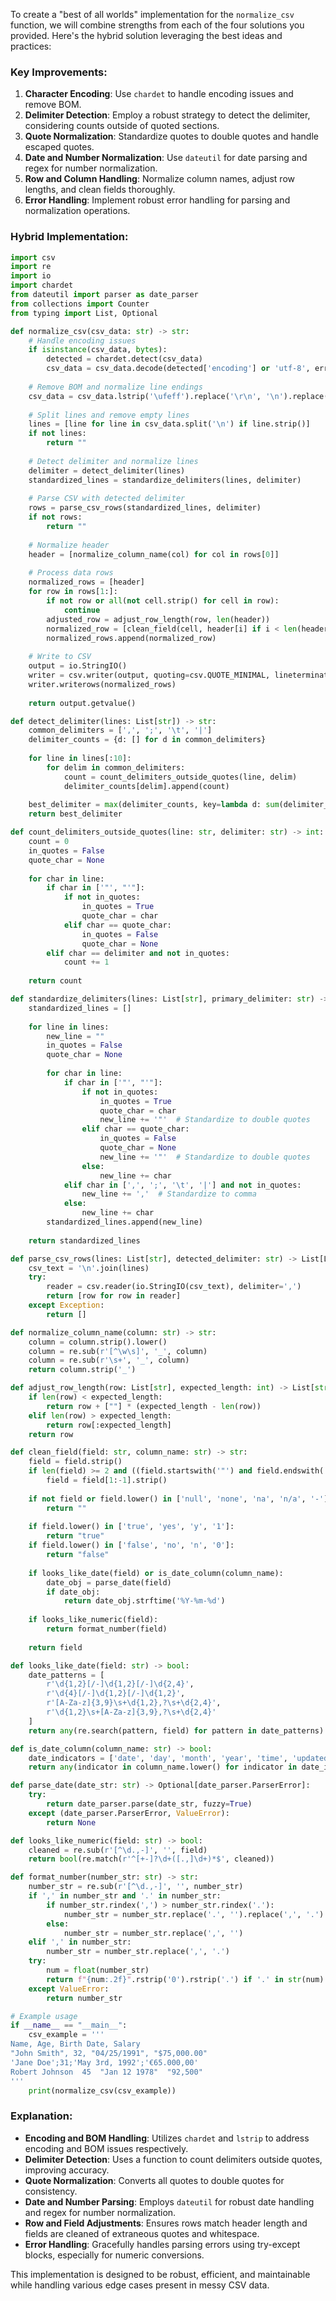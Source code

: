 To create a "best of all worlds" implementation for the `normalize_csv` function, we will combine strengths from each of the four solutions you provided. Here's the hybrid solution leveraging the best ideas and practices:

### Key Improvements:
1. **Character Encoding**: Use `chardet` to handle encoding issues and remove BOM.
2. **Delimiter Detection**: Employ a robust strategy to detect the delimiter, considering counts outside of quoted sections.
3. **Quote Normalization**: Standardize quotes to double quotes and handle escaped quotes.
4. **Date and Number Normalization**: Use `dateutil` for date parsing and regex for number normalization.
5. **Row and Column Handling**: Normalize column names, adjust row lengths, and clean fields thoroughly.
6. **Error Handling**: Implement robust error handling for parsing and normalization operations.

### Hybrid Implementation:

```python
import csv
import re
import io
import chardet
from dateutil import parser as date_parser
from collections import Counter
from typing import List, Optional

def normalize_csv(csv_data: str) -> str:
    # Handle encoding issues
    if isinstance(csv_data, bytes):
        detected = chardet.detect(csv_data)
        csv_data = csv_data.decode(detected['encoding'] or 'utf-8', errors='replace')
    
    # Remove BOM and normalize line endings
    csv_data = csv_data.lstrip('\ufeff').replace('\r\n', '\n').replace('\r', '\n')
    
    # Split lines and remove empty lines
    lines = [line for line in csv_data.split('\n') if line.strip()]
    if not lines:
        return ""
    
    # Detect delimiter and normalize lines
    delimiter = detect_delimiter(lines)
    standardized_lines = standardize_delimiters(lines, delimiter)
    
    # Parse CSV with detected delimiter
    rows = parse_csv_rows(standardized_lines, delimiter)
    if not rows:
        return ""
    
    # Normalize header
    header = [normalize_column_name(col) for col in rows[0]]
    
    # Process data rows
    normalized_rows = [header]
    for row in rows[1:]:
        if not row or all(not cell.strip() for cell in row):
            continue
        adjusted_row = adjust_row_length(row, len(header))
        normalized_row = [clean_field(cell, header[i] if i < len(header) else f"column_{i}") for i, cell in enumerate(adjusted_row)]
        normalized_rows.append(normalized_row)
    
    # Write to CSV
    output = io.StringIO()
    writer = csv.writer(output, quoting=csv.QUOTE_MINIMAL, lineterminator='\n')
    writer.writerows(normalized_rows)
    
    return output.getvalue()

def detect_delimiter(lines: List[str]) -> str:
    common_delimiters = [',', ';', '\t', '|']
    delimiter_counts = {d: [] for d in common_delimiters}
    
    for line in lines[:10]:
        for delim in common_delimiters:
            count = count_delimiters_outside_quotes(line, delim)
            delimiter_counts[delim].append(count)
    
    best_delimiter = max(delimiter_counts, key=lambda d: sum(delimiter_counts[d]))
    return best_delimiter

def count_delimiters_outside_quotes(line: str, delimiter: str) -> int:
    count = 0
    in_quotes = False
    quote_char = None
    
    for char in line:
        if char in ['"', "'"]:
            if not in_quotes:
                in_quotes = True
                quote_char = char
            elif char == quote_char:
                in_quotes = False
                quote_char = None
        elif char == delimiter and not in_quotes:
            count += 1
    
    return count

def standardize_delimiters(lines: List[str], primary_delimiter: str) -> List[str]:
    standardized_lines = []
    
    for line in lines:
        new_line = ""
        in_quotes = False
        quote_char = None
        
        for char in line:
            if char in ['"', "'"]:
                if not in_quotes:
                    in_quotes = True
                    quote_char = char
                    new_line += '"'  # Standardize to double quotes
                elif char == quote_char:
                    in_quotes = False
                    quote_char = None
                    new_line += '"'  # Standardize to double quotes
                else:
                    new_line += char
            elif char in [',', ';', '\t', '|'] and not in_quotes:
                new_line += ','  # Standardize to comma
            else:
                new_line += char
        standardized_lines.append(new_line)
    
    return standardized_lines

def parse_csv_rows(lines: List[str], detected_delimiter: str) -> List[List[str]]:
    csv_text = '\n'.join(lines)
    try:
        reader = csv.reader(io.StringIO(csv_text), delimiter=',')
        return [row for row in reader]
    except Exception:
        return []

def normalize_column_name(column: str) -> str:
    column = column.strip().lower()
    column = re.sub(r'[^\w\s]', '_', column)
    column = re.sub(r'\s+', '_', column)
    return column.strip('_')

def adjust_row_length(row: List[str], expected_length: int) -> List[str]:
    if len(row) < expected_length:
        return row + [""] * (expected_length - len(row))
    elif len(row) > expected_length:
        return row[:expected_length]
    return row

def clean_field(field: str, column_name: str) -> str:
    field = field.strip()
    if len(field) >= 2 and ((field.startswith('"') and field.endswith('"')) or (field.startswith("'") and field.endswith("'"))):
        field = field[1:-1].strip()
    
    if not field or field.lower() in ['null', 'none', 'na', 'n/a', '-']:
        return ""
    
    if field.lower() in ['true', 'yes', 'y', '1']:
        return "true"
    if field.lower() in ['false', 'no', 'n', '0']:
        return "false"
    
    if looks_like_date(field) or is_date_column(column_name):
        date_obj = parse_date(field)
        if date_obj:
            return date_obj.strftime('%Y-%m-%d')
    
    if looks_like_numeric(field):
        return format_number(field)
    
    return field

def looks_like_date(field: str) -> bool:
    date_patterns = [
        r'\d{1,2}[/-]\d{1,2}[/-]\d{2,4}',
        r'\d{4}[/-]\d{1,2}[/-]\d{1,2}',
        r'[A-Za-z]{3,9}\s+\d{1,2},?\s+\d{2,4}',
        r'\d{1,2}\s+[A-Za-z]{3,9},?\s+\d{2,4}'
    ]
    return any(re.search(pattern, field) for pattern in date_patterns)

def is_date_column(column_name: str) -> bool:
    date_indicators = ['date', 'day', 'month', 'year', 'time', 'updated', 'created', 'birth']
    return any(indicator in column_name.lower() for indicator in date_indicators)

def parse_date(date_str: str) -> Optional[date_parser.ParserError]:
    try:
        return date_parser.parse(date_str, fuzzy=True)
    except (date_parser.ParserError, ValueError):
        return None

def looks_like_numeric(field: str) -> bool:
    cleaned = re.sub(r'[^\d.,-]', '', field)
    return bool(re.match(r'^[+-]?\d+([.,]\d+)*$', cleaned))

def format_number(number_str: str) -> str:
    number_str = re.sub(r'[^\d.,-]', '', number_str)
    if ',' in number_str and '.' in number_str:
        if number_str.rindex(',') > number_str.rindex('.'):
            number_str = number_str.replace('.', '').replace(',', '.')
        else:
            number_str = number_str.replace(',', '')
    elif ',' in number_str:
        number_str = number_str.replace(',', '.')
    try:
        num = float(number_str)
        return f"{num:.2f}".rstrip('0').rstrip('.') if '.' in str(num) else str(int(num))
    except ValueError:
        return number_str

# Example usage
if __name__ == "__main__":
    csv_example = '''
Name, Age, Birth Date, Salary
"John Smith", 32, "04/25/1991", "$75,000.00"
'Jane Doe';31;'May 3rd, 1992';'€65.000,00'
Robert Johnson  45  "Jan 12 1978"  "92,500"
'''
    print(normalize_csv(csv_example))
```

### Explanation:
- **Encoding and BOM Handling**: Utilizes `chardet` and `lstrip` to address encoding and BOM issues respectively.
- **Delimiter Detection**: Uses a function to count delimiters outside quotes, improving accuracy.
- **Quote Normalization**: Converts all quotes to double quotes for consistency.
- **Date and Number Parsing**: Employs `dateutil` for robust date handling and regex for number normalization.
- **Row and Field Adjustments**: Ensures rows match header length and fields are cleaned of extraneous quotes and whitespace.
- **Error Handling**: Gracefully handles parsing errors using try-except blocks, especially for numeric conversions. 

This implementation is designed to be robust, efficient, and maintainable while handling various edge cases present in messy CSV data.